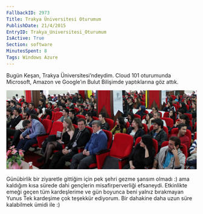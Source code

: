 ```yaml
---
FallbackID: 2973
Title: Trakya Üniversitesi Oturumum
PublishDate: 21/4/2015
EntryID: Trakya_Universitesi_Oturumum
IsActive: True
Section: software
MinutesSpent: 8
Tags: Windows Azure
---
```

Bugün Keşan, Trakya Üniversitesi’ndeydim. Cloud 101 oturumunda Microsoft, Amazon ve Google’ın Bulut Bilişimde yaptıklarına göz attık. 

![](media/Trakya_Universitesi_Oturumum/kesan.jpg)

Günübirlik bir ziyaretle gittiğim için pek şehri gezme şansım olmadı :) ama kaldığım kısa sürede dahi gençlerin misafirperverliği efsaneydi. Etkinlikte emeği geçen tüm kardeşlerime ve gün boyunca beni yalnız bırakmayan Yunus Tek kardeşime çok teşekkür ediyorum. Bir dahakine daha uzun süre kalabilmek ümidi ile :)
